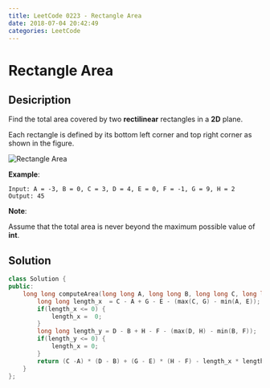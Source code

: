 ```yaml
---
title: LeetCode 0223 - Rectangle Area
date: 2018-07-04 20:42:49
categories: LeetCode
---
```

# Rectangle Area

<!--more-->

## Desicription

Find the total area covered by two **rectilinear** rectangles in a **2D** plane.

Each rectangle is defined by its bottom left corner and top right corner as shown in the figure.

![Rectangle Area](https://leetcode.com/static/images/problemset/rectangle_area.png)

**Example**:

```
Input: A = -3, B = 0, C = 3, D = 4, E = 0, F = -1, G = 9, H = 2
Output: 45
```

**Note**:

Assume that the total area is never beyond the maximum possible value of **int**.

## Solution

```cpp
class Solution {
public:
    long long computeArea(long long A, long long B, long long C, long long D, long long E, long long F, long long G, long long H) {
        long long length_x  = C - A + G - E - (max(C, G) - min(A, E));
        if(length_x <= 0) {
            length_x =  0;
        }
        long long length_y = D - B + H - F - (max(D, H) - min(B, F));
        if(length_y <= 0) {
            length_x = 0;
        }
        return (C -A) * (D - B) + (G - E) * (H - F) - length_x * length_y;
    }
};

```